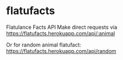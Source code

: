# flatufacts

Flatulance Facts API
Make direct requests via https://flatufacts.herokuapp.com/api/:animal

Or for random animal flatufact:
https://flatufacts.herokuapp.com/api/random
